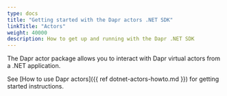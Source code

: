 ```yaml
---
type: docs
title: "Getting started with the Dapr actors .NET SDK"
linkTitle: "Actors"
weight: 40000
description: How to get up and running with the Dapr .NET SDK
---
```


The Dapr actor package allows you to interact with Dapr virtual actors from a .NET application.

See [How to use Dapr actors]({{ ref dotnet-actors-howto.md }}) for getting started instructions.